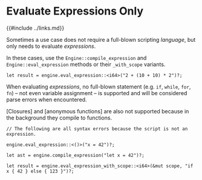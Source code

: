 Evaluate Expressions Only
========================

{{#include ../links.md}}

Sometimes a use case does not require a full-blown scripting _language_, but only needs to evaluate _expressions_.

In these cases, use the `Engine::compile_expression` and `Engine::eval_expression` methods or their `_with_scope` variants.

```rust,no_run
let result = engine.eval_expression::<i64>("2 + (10 + 10) * 2")?;
```

When evaluating _expressions_, no full-blown statement (e.g. `if`, `while`, `for`, `fn`) &ndash; not even variable assignment &ndash;
is supported and will be considered parse errors when encountered.

[Closures] and [anonymous functions] are also not supported because in the background they compile to functions.

```rust,no_run
// The following are all syntax errors because the script is not an expression.

engine.eval_expression::<()>("x = 42")?;

let ast = engine.compile_expression("let x = 42")?;

let result = engine.eval_expression_with_scope::<i64>(&mut scope, "if x { 42 } else { 123 }")?;
```
